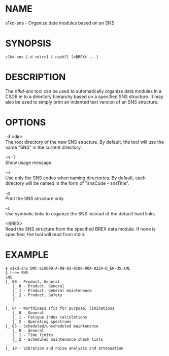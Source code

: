 NAME
====

s1kd-sns - Organize data modules based on an SNS

SYNOPSIS
========

    s1kd-sns [-d <dir>] [-npsh?] [<BREX> ...]

DESCRIPTION
===========

The *s1kd-sns* tool can be used to automatically organize data modules in a CSDB in to a directory hierarchy based on a specified SNS structure. It may also be used to simply print an indented text version of an SNS structure.

OPTIONS
=======

-d &lt;dir&gt;  
The root directory of the new SNS structure. By default, the tool will use the name "SNS" in the current directory.

-h -?  
Show usage message.

-n  
Use only the SNS codes when naming directories. By default, each directory will be named in the form of "snsCode - snsTitle".

-p  
Print the SNS structure only.

-s  
Use symbolic links to organize the SNS instead of the default hard links.

&lt;BREX&gt;  
Read the SNS structure from the specified BREX data module. If none is specified, the tool will read from stdin.

EXAMPLE
=======

    $ s1kd-sns DMC-S1000D-A-08-02-0100-00A-022A-D_EN-US.XML
    $ tree SNS
    SNS
    |_ 00 - Product, General
       |_ 0 - Product, General
       |_ 1 - Product, General maintenance
       |_ 2 - Product, Safety
       |
    ...
    |_ 04 - Worthiness (fit for purpose) limitations
       |_ 0 - General
       |_ 1 - Fatigue index calculations
       |_ 2 - Operating spectrums
    |_ 05 - Scheduled/unscheduled maintenance
       |_ 0 - General
       |_ 1 - Time limits
       |_ 2 - Scheduled maintenance check lists
    ...
    |_ 18 - Vibration and noise analysis and attenuation

